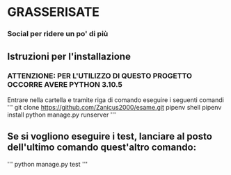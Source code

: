 # GRASSERISATE
### Social per ridere un po' di più



## Istruzioni per l'installazione
### ATTENZIONE: PER L'UTILIZZO DI QUESTO PROGETTO OCCORRE AVERE PYTHON 3.10.5
Entrare nella cartella e tramite riga di comando eseguire i seguenti comandi
'''
git clone https://github.com/Zanicus2000/esame.git
pipenv shell
pipenv install
python manage.py runserver
'''

## Se si vogliono eseguire i test, lanciare al posto dell'ultimo comando quest'altro comando:
'''
python manage.py test
'''

